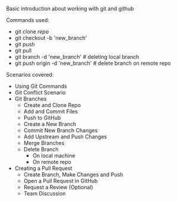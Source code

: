 Basic introduction about working with git and github

Commands used:
- git clone *repo*
- git checkout -b 'new_branch'
- git push
- git pull
- git branch -d 'new_branch' # deleting local branch
- git push origin -d 'new_branch' # delete branch on remote repo

Scenarios covered:
- Using Git Commands
- Git Conflict Scenario
- Git Branches
    - Create and Clone Repo
    - Add and Commit Files
    - Push to GitHub
    - Create a New Branch
    - Commit New Branch Changes
    - Add Upstream and Push Changes
    - Merge Branches
    - Delete Branch
        - On local machine
        - On remote repo
- Creating a Pull Request
    - Create Branch, Make Changes and Push
    - Open a Pull Request in GitHub
    - Request a Review (Optional)
    - Team Discussion
